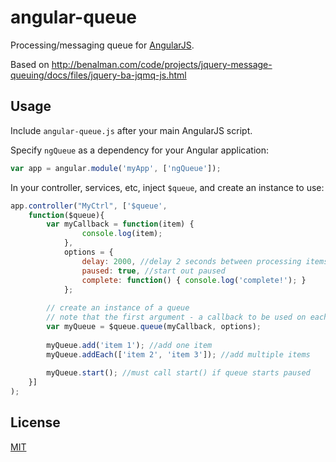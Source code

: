 # angular-queue

Processing/messaging queue for [AngularJS](http://angularjs.org/).

Based on http://benalman.com/code/projects/jquery-message-queuing/docs/files/jquery-ba-jqmq-js.html

## Usage

Include `angular-queue.js` after your main AngularJS script.

Specify `ngQueue` as a dependency for your Angular application:
    
```js
var app = angular.module('myApp', ['ngQueue']);
```

In your controller, services, etc, inject `$queue`, and create an instance to use:

```js
app.controller("MyCtrl", ['$queue',
    function($queue){
        var myCallback = function(item) {
                console.log(item);
            },
            options = {
                delay: 2000, //delay 2 seconds between processing items
                paused: true, //start out paused
                complete: function() { console.log('complete!'); }
            };
        
        // create an instance of a queue
        // note that the first argument - a callback to be used on each item - is required
        var myQueue = $queue.queue(myCallback, options);
            
        myQueue.add('item 1'); //add one item
        myQueue.addEach(['item 2', 'item 3']); //add multiple items
        
        myQueue.start(); //must call start() if queue starts paused
    }]
);
```


## License

[MIT](http://jseppi.mit-license.org)
